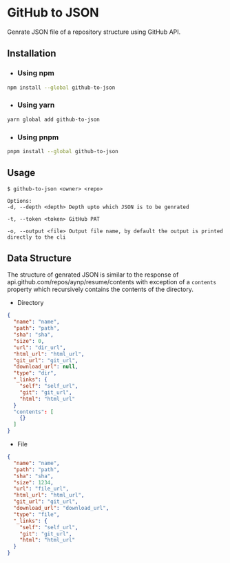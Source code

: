 # GitHub to JSON

Genrate JSON file of a repository structure using GitHub API.

## Installation

- ### Using npm

```bash
npm install --global github-to-json
```

- ### Using yarn

```bash
yarn global add github-to-json
```

- ### Using pnpm

```bash
pnpm install --global github-to-json
```

## Usage

```
$ github-to-json <owner> <repo>

Options:
-d, --depth <depth> Depth upto which JSON is to be genrated

-t, --token <token> GitHub PAT

-o, --output <file> Output file name, by default the output is printed directly to the cli
```

## Data Structure

The structure of genrated JSON is similar to the response of api.github.com/repos/aynp/resume/contents with exception of a `contents` property which recursively contains the contents of the directory.

- Directory

```json
{
  "name": "name",
  "path": "path",
  "sha": "sha",
  "size": 0,
  "url": "dir_url",
  "html_url": "html_url",
  "git_url": "git_url",
  "download_url": null,
  "type": "dir",
  "_links": {
    "self": "self_url",
    "git": "git_url",
    "html": "html_url"
  }
  "contents": [
    {}
  ]
}
```

- File

```json
{
  "name": "name",
  "path": "path",
  "sha": "sha",
  "size": 1234,
  "url": "file_url",
  "html_url": "html_url",
  "git_url": "git_url",
  "download_url": "download_url",
  "type": "file",
  "_links": {
    "self": "self_url",
    "git": "git_url",
    "html": "html_url"
  }
}
```
